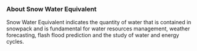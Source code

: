 ### About Snow Water Equivalent
Snow Water Equivalent indicates the quantity of water that is contained in snowpack and is fundamental for water resources management, weather forecasting, flash flood prediction and the study of water and energy cycles.